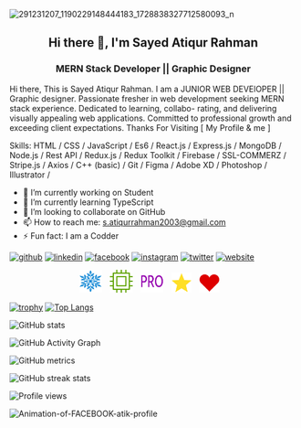 ![291231207_1190229148444183_1728838327712580093_n](https://user-images.githubusercontent.com/82232344/178516886-4a838df7-26c1-485e-9ffa-e602bee51512.jpg)

## <div align="center"> **Hi there 👋, I'm Sayed Atiqur Rahman**</div>
### <div align="center">**MERN Stack Developer || Graphic Designer**</div>

Hi there, This is Sayed Atiqur Rahman. I am a  JUNIOR WEB DEVElOPER || Graphic designer. Passionate fresher in web development seeking MERN stack experience. Dedicated to learning, collabo-
rating, and delivering visually appealing web applications. Committed to professional growth and exceeding client expectations.
Thanks For Visiting [ My Profile & me ]

Skills:  HTML / CSS / JavaScript / Es6  / React.js / Express.js / MongoDB / Node.js / Rest API / Redux.js / Redux Toolkit / Firebase / SSL-COMMERZ 
         / Stripe.js /  Axios  / C++ (basic) / Git / Figma / Adobe XD / Photoshop / Illustrator /

- 🔭 I’m currently working on Student 
- 🌱 I’m currently learning TypeScript 
- 👯 I’m looking to collaborate on GitHub 
- 📫 How to reach me: s.atiqurrahman2003@gmail.com 
- ⚡ Fun fact: I am a Codder 



[<img src='https://i.ibb.co/vjrYSvM/github.png' alt='github' height='40'>](https://github.com/sayedatiqurrahman)  [<img src='https://i.ibb.co/4srYCbc/linkedin.png' alt='linkedin' height='40'>](https://www.linkedin.com/in/satiqurrahman/)  [<img src='https://i.ibb.co/wCs6JC2/facebook.png' alt='facebook' height='40'>](https://www.facebook.com/https://www.facebook.com/sayedmd.atiqurrahman)  [<img src='https://i.ibb.co/wcf40Wk/instagram.png' alt='instagram' height='40'>](https://www.instagram.com/https://www.instagram.com/sayedmdatiqurrahman/)  [<img src='https://i.ibb.co/QjpYW90/twitter.png' alt='twitter' height='40'>](https://twitter.com/https://twitter.com/SayedAtiqurRah3)  [<img src='https://i.ibb.co/1TRkXXj/coding.png' alt='website' height='40'>](https://sayedatiqurrahman.github.io/Animation-Website-o1/)  


<div align="center"><a href='https://archiveprogram.github.com/'><img src='https://raw.githubusercontent.com/acervenky/animated-github-badges/master/assets/acbadge.gif' width='40' height='40'></a> <a href='https://docs.github.com/en/developers'><img src='https://raw.githubusercontent.com/acervenky/animated-github-badges/master/assets/devbadge.gif' width='40' height='40'></a> <a href='https://github.com/pricing'><img src='https://raw.githubusercontent.com/acervenky/animated-github-badges/master/assets/pro.gif' width='40' height='40'></a> <a href='https://stars.github.com/'><img src='https://raw.githubusercontent.com/acervenky/animated-github-badges/master/assets/starbadge.gif' width='35' height='35'></a> <a href='https://docs.github.com/en/github/supporting-the-open-source-community-with-github-sponsors'><img src='https://raw.githubusercontent.com/acervenky/animated-github-badges/master/assets/sponsorbadge.gif' width='35' height='35'></a> </div>



[![trophy](https://github-profile-trophy.vercel.app/?username=sayedatiqurrahman)](https://github.com/ryo-ma/github-profile-trophy)
[![Top Langs](https://github-readme-stats.vercel.app/api/top-langs/?username=sayedatiqurrahman)](https://github.com/anuraghazra/github-readme-stats)

![GitHub stats](https://github-readme-stats.vercel.app/api?username=sayedatiqurrahman&show_icons=true&count_private=true)  

![GitHub Activity Graph](https://activity-graph.herokuapp.com/graph?username=sayedatiqurrahman)  

![GitHub metrics](https://metrics.lecoq.io/sayedatiqurrahman)  

![GitHub streak stats](https://github-readme-streak-stats.herokuapp.com/?user=sayedatiqurrahman)  

![Profile views](https://gpvc.arturio.dev/sayedatiqurrahman)  


![Animation-of-FACEBOOK-atik-profile](https://user-images.githubusercontent.com/82232344/177192901-0a22df3e-3c87-41ea-bbfb-51dbe56d44d9.gif)

